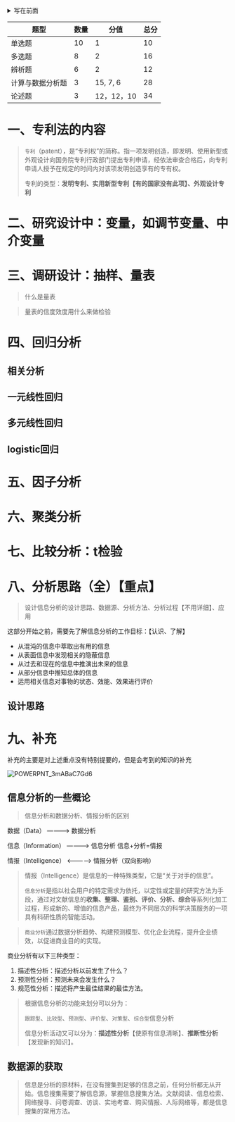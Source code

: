 <style>
  details {
    cursor: pointer;
    user-select: none;
  }
</style>
<details>
    <summary>写在前面</summary>
<p>信息分析复习由知识点和SPSS相结合，然后按照课件进行总结。本文只是自己总结，可能去看课件会更好一点</p>
<p>
复习重点：
1. 专利法的内容
2. 研究设计中：变量，如调节变量、中介变量
3. 调研设计：抽样、量表：什么是量表，量表的信度效度用什么来做检验
4. 回归分析：相关分析，一元线性回归，多元线性回归，logistic回归

5. 因子分析

6. 聚类分析

7. 比较分析：t检验

8. 给出不同的问题和场景，设计信息分析的设计思路、数据源、分析方法、分析过程、应用等（包括评价型信息分析、预测型信息分析等）
</p>

![](https://cdn.bangwu.top/img/202312231936113.webp)

</details>

| 题型             | 数量 | 分值       | 总分 |
| ---------------- | ---- | ---------- | ---- |
| 单选题           | 10   | 1          | 10   |
| 多选题           | 8    | 2          | 16   |
| 辨析题           | 6    | 2          | 12   |
| 计算与数据分析题 | 3    | 15, 7, 6   | 28   |
| 论述题           | 3    | 12，12，10 | 34   |

# 一、专利法的内容

> `专利`（patent），是“专利权”的简称。指一项发明创造，即发明、使用新型或外观设计向国务院专利行政部门提出专利申请，经依法审查合格后，向专利申请人授予在规定的时间内对该项发明创造享有的专有权。
>
> 专利的类型：**发明专利、实用新型专利【有的国家没有此项】、外观设计专利**



# 二、研究设计中：变量，如调节变量、中介变量

# 三、调研设计：抽样、量表

> 什么是量表

> 量表的信度效度用什么来做检验

# 四、回归分析

## 相关分析

## 一元线性回归

## 多元线性回归

## logistic回归

# 五、因子分析

# 六、聚类分析

# 七、比较分析：t检验

# 八、分析思路（全）【重点】

> 设计信息分析的设计思路、数据源、分析方法、分析过程【不用详细】、应用

这部分开始之前，需要先了解信息分析的工作目标：【认识、了解】

- 从混沌的信息中萃取出有用的信息
- 从表面信息中发现相关的隐蔽信息
- 从过去和现在的信息中推演出未来的信息
- 从部分信息中推知总体的信息
- 运用相关信息对事物的状态、效能、效果进行评价

## 设计思路



# 九、补充

补充的主要是对上述重点没有特别提要的，但是会考到的知识的补充

![POWERPNT_3mABaC7Gd6](https://cdn.bangwu.top/img/202312291844960.webp)

## 信息分析的一些概论

> 信息分析和数据分析、情报分析的区别

数据（Data） ————>  数据分析

信息（Information）  ————>  信息分析     信息+分析=情报

情报（Intelligence）  <————>  情报分析（双向影响）

> 情报（Intelligence）是信息的一种特殊类型，它是“关于对手的信息”。
>
> `信息分析`是指以社会用户的特定需求为依托，以定性或定量的研究方法为手段，通过对文献信息的**收集、整理、鉴别、评价、分析、综合**等系列化加工过程，形成新的、增值的信息产品，最终为不同层次的科学决策服务的一项具有科研性质的智能活动。

> `商业分析`通过数据分析趋势、构建预测模型、优化企业流程，提升企业绩效，以促进商业目的的实现。

商业分析有以下三种类型：

1. 描述性分析：描述分析以前发生了什么？
2. 预测性分析：预测未来会发生什么？
3. 规范性分析：描述将产生最佳结果的最佳方法。

> 根据信息分析的功能来划分可以分为：
>
> `跟踪型`、`比较型`、`预测型`、`评价型`、`对策型`、`综合型`信息分析
>
> 信息分析活动又可以分为：**描述性分析**【使原有信息清晰】、**推断性分析**【发现新的知识】。

## 数据源的获取

> 信息是分析的原材料，在没有搜集到足够的信息之前，任何分析都无从开始。信息搜集需要了解信息源，掌握信息搜集方法。文献阅读、信息检索、网络搜寻、问卷调查、访谈、实地考查、购买情报、人际网络等，都是信息搜集的常用方法。

